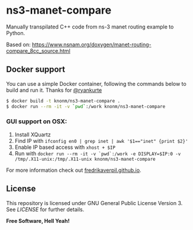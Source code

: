 # ns3-manet-compare
Manually transpilated C++ code from ns-3 manet routing example to Python.

Based on: https://www.nsnam.org/doxygen/manet-routing-compare_8cc_source.html

## Docker support

You can use a simple Docker container, following the commands below to build and run it. Thanks for [@ryankurte](https://github.com/ryankurte/docker-ns3)

```sh
$ docker build -t knonm/ns3-manet-compare .
$ docker run --rm -it -v `pwd`:/work knonm/ns3-manet-compare
```

### GUI support on OSX:

1. Install XQuartz
2. Find IP with `ifconfig en0 | grep inet | awk '$1=="inet" {print $2}'`
3. Enable IP based access with `xhost + $IP`
4. Run with  ```docker run --rm -it -v `pwd`:/work -e DISPLAY=$IP:0 -v /tmp/.X11-unix:/tmp/.X11-unix knonm/ns3-manet-compare```

For more information check out [fredrikaverpil.github.io](https://fredrikaverpil.github.io/2016/07/31/docker-for-mac-and-gui-applications/).

License
----

This repository is licensed under GNU General Public License Version 3. See *LICENSE* for further details.

**Free Software, Hell Yeah!**
